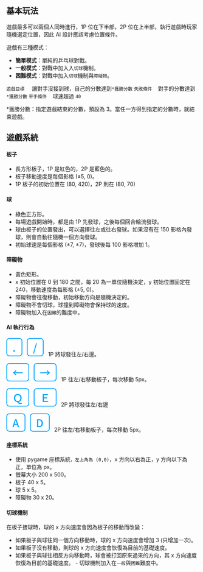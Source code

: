 ## 基本玩法

遊戲最多可以兩個人同時進行，1P 位在下半部，2P 位在上半部，執行遊戲時玩家隨機選定位置，因此 AI 設計應該考慮位置條件。

遊戲有三種模式：

- **簡單模式**：單純的乒乓球對戰。
- **一般模式**：對戰中加入入`切球`機制。
- **困難模式**：對戰中加入`切球`機制與`障礙物`。

`遊戲目標` &nbsp;&nbsp;&nbsp; 讓對手沒接到球，自己的分數達到`*獲勝分數`
`失敗條件`&nbsp;&nbsp;&nbsp; 對手的分數達到`*獲勝分數`
`平手條件`&nbsp;&nbsp;&nbsp; 球速超過 `40`

\*獲勝分數：指定遊戲結束的分數，預設為 3。當任一方得到指定的分數時，就結束遊戲。

## 遊戲系統

#### 板子

- 長方形板子，1P 是紅色的，2P 是藍色的。
- 板子移動速度是每個影格 (±5, 0)。
- 1P 板子的初始位置在 (80, 420)，2P 則在 (80, 70)

#### 球

- 綠色正方形。
- 每場遊戲開始時，都是由 1P 先發球，之後每個回合輪流發球。
- 球由板子的位置發出，可以選擇往左或往右發球。如果沒有在 150 影格內發球，則會自動往隨機一個方向發球。
- 初始球速是每個影格 (±7, ±7)，發球後每 100 影格增加 1。

#### 障礙物

- 黃色矩形。
- x 初始位置在 0 到 180 之間，每 20 為一單位隨機決定，y 初始位置固定在 240，移動速度為每影格 (±5, 0)。
- 障礙物會往復移動，初始移動方向是隨機決定的。
- 障礙物不會切球，球撞到障礙物會保持球的速度。
- 障礙物加入在`困難`的難度中。

#### AI 執行行為

![dot-key](../icons/dot.svg)&nbsp;&nbsp;&nbsp;![dash-key](../icons/slash.svg)&nbsp;&nbsp;&nbsp;1P 將球發往左/右邊。

![left-key](../icons/left.svg)&nbsp;&nbsp;&nbsp;![right-key](../icons/right.svg)&nbsp;&nbsp;&nbsp;1P 往左/右移動板子，每次移動 5px。

![q-key](../icons/q.svg)&nbsp;&nbsp;&nbsp;![e-key](../icons/e.svg)&nbsp;&nbsp;&nbsp;2P 將球發往左/右邊

![A-key](../icons/a.svg)&nbsp;&nbsp;&nbsp;![D-key](../icons/d.svg)&nbsp;&nbsp;&nbsp;2P 往左/右移動板子，每次移動 5px。

#### 座標系統

- 使用 pygame 座標系統`，左上角為 (0,0)`，x 方向以右為正，y 方向以下為正，單位為 px。
- 螢幕大小 200 x 500。
- 板子 40 x 5。
- 球 5 x 5。
- 障礙物 30 x 20。

#### 切球機制

在板子接球時，球的 x 方向速度會因為板子的移動而改變：

- 如果板子與球往同一個方向移動時，球的 x 方向速度會增加 3 (只增加一次)。
- 如果板子沒有移動，則球的 x 方向速度會恢復為目前的基礎速度。
- 如果板子與球往相反方向移動時，球會被打回原來過來的方向，其 x 方向速度恢復為目前的基礎速度。 - 切球機制加入在`一般`與`困難`難度中。
